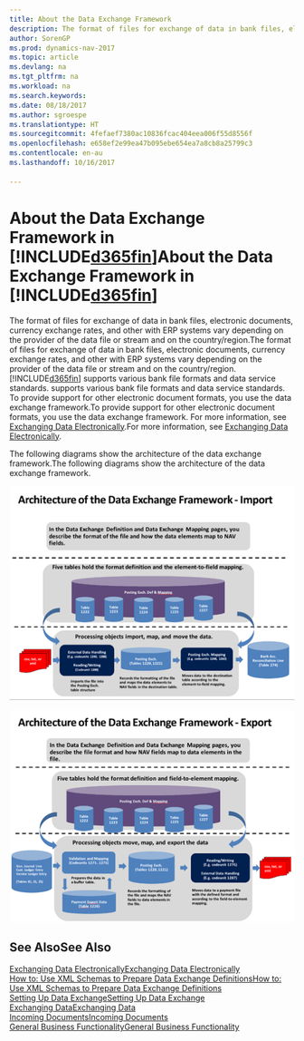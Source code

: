 ```yaml
---
title: About the Data Exchange Framework
description: The format of files for exchange of data in bank files, electronic documents, currency exchange rates, and other with ERP systems vary depending on the provider of the data file or stream and on the country/region.
author: SorenGP
ms.prod: dynamics-nav-2017
ms.topic: article
ms.devlang: na
ms.tgt_pltfrm: na
ms.workload: na
ms.search.keywords: 
ms.date: 08/18/2017
ms.author: sgroespe
ms.translationtype: HT
ms.sourcegitcommit: 4fefaef7380ac10836fcac404eea006f55d8556f
ms.openlocfilehash: e658ef2e99ea47b095ebe654ea7a8cb8a25799c3
ms.contentlocale: en-au
ms.lasthandoff: 10/16/2017

---
```

# <a name="about-the-data-exchange-framework-in-included365finincludesd365finmdmd"></a><span data-ttu-id="cc30f-103">About the Data Exchange Framework in [!INCLUDE[d365fin](includes/d365fin_md.md)]</span><span class="sxs-lookup"><span data-stu-id="cc30f-103">About the Data Exchange Framework in [!INCLUDE[d365fin](includes/d365fin_md.md)]</span></span>
<span data-ttu-id="cc30f-104">The format of files for exchange of data in bank files, electronic documents, currency exchange rates, and other with ERP systems vary depending on the provider of the data file or stream and on the country/region.</span><span class="sxs-lookup"><span data-stu-id="cc30f-104">The format of files for exchange of data in bank files, electronic documents, currency exchange rates, and other with ERP systems vary depending on the provider of the data file or stream and on the country/region.</span></span> [!INCLUDE[d365fin](includes/d365fin_md.md)]<span data-ttu-id="cc30f-105"> supports various bank file formats and data service standards.</span><span class="sxs-lookup"><span data-stu-id="cc30f-105"> supports various bank file formats and data service standards.</span></span> <span data-ttu-id="cc30f-106">To provide support for other electronic document formats, you use the data exchange framework.</span><span class="sxs-lookup"><span data-stu-id="cc30f-106">To provide support for other electronic document formats, you use the data exchange framework.</span></span> <span data-ttu-id="cc30f-107">For more information, see [Exchanging Data Electronically](across-data-exchange.md).</span><span class="sxs-lookup"><span data-stu-id="cc30f-107">For more information, see [Exchanging Data Electronically](across-data-exchange.md).</span></span>    

 <span data-ttu-id="cc30f-108">The following diagrams show the architecture of the data exchange framework.</span><span class="sxs-lookup"><span data-stu-id="cc30f-108">The following diagrams show the architecture of the data exchange framework.</span></span>  

 ![Data Exchange Framework &#45; Import](media/across-data-exchange/dataexchangeframework_import.png)  

 ![Data Exchange Framework &#45; Export](media/across-data-exchange/dataexchangeframework_export.png)  

## <a name="see-also"></a><span data-ttu-id="cc30f-111">See Also</span><span class="sxs-lookup"><span data-stu-id="cc30f-111">See Also</span></span>  
[<span data-ttu-id="cc30f-112">Exchanging Data Electronically</span><span class="sxs-lookup"><span data-stu-id="cc30f-112">Exchanging Data Electronically</span></span>](across-data-exchange.md)  
[<span data-ttu-id="cc30f-113">How to: Use XML Schemas to Prepare Data Exchange Definitions</span><span class="sxs-lookup"><span data-stu-id="cc30f-113">How to: Use XML Schemas to Prepare Data Exchange Definitions</span></span>](across-how-to-use-xml-schemas-to-prepare-data-exchange-definitions.md)  
[<span data-ttu-id="cc30f-114">Setting Up Data Exchange</span><span class="sxs-lookup"><span data-stu-id="cc30f-114">Setting Up Data Exchange</span></span>](across-set-up-data-exchange.md)  
[<span data-ttu-id="cc30f-115">Exchanging Data</span><span class="sxs-lookup"><span data-stu-id="cc30f-115">Exchanging Data</span></span>](across-exchange-data.md)  
[<span data-ttu-id="cc30f-116">Incoming Documents</span><span class="sxs-lookup"><span data-stu-id="cc30f-116">Incoming Documents</span></span>](across-income-documents.md)  
[<span data-ttu-id="cc30f-117">General Business Functionality</span><span class="sxs-lookup"><span data-stu-id="cc30f-117">General Business Functionality</span></span>](ui-across-business-areas.md)  


